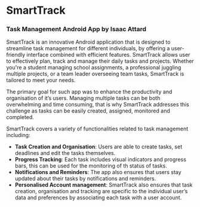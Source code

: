 # SmartTrack
### Task Management Android App by Isaac Attard
SmartTrack is an innovative Android application that is designed to streamline task management for different individuals, by offering a user-friendly interface combined with efficient features. SmartTrack allows user to effectively plan, track and manage their daily tasks and projects. Whether you're a student managing school assignments, a professional juggling multiple projects, or a team leader overseeing team tasks, SmartTrack is tailored to meet your needs.

The primary goal for such app was to enhance the productivity and organisation of it’s users. Managing multiple tasks can be both overwhelming and time consuming, that is why SmartTrack addresses this challenge as tasks can be easily created, assigned, monitored and completed.

SmartTrack covers a variety of functionalities related to task management including:
- **Task Creation and Organisation**: Users are able to create tasks, set deadlines and edit the tasks themselves.
- **Progress Tracking**: Each task includes visual indicators and progress bars, this can be used for the monitoring of th status of tasks.
- **Notifications and Reminders**: The app also ensures that users stay updated about their tasks by notifications and reminders.
- **Personalised Account management**: SmartTrack also ensures that task creation, organisation and tracking are specific to the individual user’s data and preferences by associating each task with a user account.
